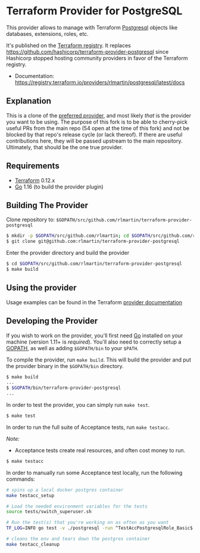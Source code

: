 Terraform Provider for PostgreSQL
=================================

This provider allows to manage with Terraform [Postgresql](https://www.postgresql.org/) objects like databases, extensions, roles, etc.

It's published on the [Terraform registry](https://registry.terraform.io/providers/rlmartin/postgresql/latest/docs).
It replaces https://github.com/hashicorp/terraform-provider-postgresql since Hashicorp stopped hosting community providers in favor of the Terraform registry.

- Documentation: https://registry.terraform.io/providers/rlmartin/postgresql/latest/docs

Explanation
-----------

This is a clone of the [preferred provider](https://github.com/cyrilgdn/terraform-provider-postgresql), and most likely _that_ is the provider you want to be using. The purpose of this fork is to be able to cherry-pick useful PRs from the main repo (54 open at the time of this fork) and not be blocked by that repo's release cycle (or lack thereof). If there are useful contributions here, they will be passed upstream to the main repository. Ultimately, that should be the one true provider.

Requirements
------------

-	[Terraform](https://www.terraform.io/downloads.html) 0.12.x
-	[Go](https://golang.org/doc/install) 1.16 (to build the provider plugin)

Building The Provider
---------------------

Clone repository to: `$GOPATH/src/github.com/rlmartin/terraform-provider-postgresql`

```sh
$ mkdir -p $GOPATH/src/github.com/rlmartin; cd $GOPATH/src/github.com/rlmartin
$ git clone git@github.com:rlmartin/terraform-provider-postgresql
```

Enter the provider directory and build the provider

```sh
$ cd $GOPATH/src/github.com/rlmartin/terraform-provider-postgresql
$ make build
```

Using the provider
----------------------

Usage examples can be found in the Terraform [provider documentation](https://www.terraform.io/docs/providers/postgresql/index.html)

Developing the Provider
---------------------------

If you wish to work on the provider, you'll first need [Go](http://www.golang.org) installed on your machine (version 1.11+ is *required*). You'll also need to correctly setup a [GOPATH](http://golang.org/doc/code.html#GOPATH), as well as adding `$GOPATH/bin` to your `$PATH`.

To compile the provider, run `make build`. This will build the provider and put the provider binary in the `$GOPATH/bin` directory.

```sh
$ make build
...
$ $GOPATH/bin/terraform-provider-postgresql
...
```

In order to test the provider, you can simply run `make test`.

```sh
$ make test
```

In order to run the full suite of Acceptance tests, run `make testacc`.

*Note:* 
- Acceptance tests create real resources, and often cost money to run.

```sh
$ make testacc
```

In order to manually run some Acceptance test locally, run the following commands:
```sh
# spins up a local docker postgres container
make testacc_setup 

# Load the needed environment variables for the tests
source tests/switch_superuser.sh

# Run the test(s) that you're working on as often as you want
TF_LOG=INFO go test -v ./postgresql -run ^TestAccPostgresqlRole_Basic$

# cleans the env and tears down the postgres container
make testacc_cleanup 
```
